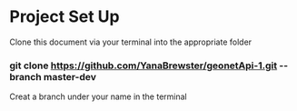 # Project Set Up

Clone this document via your terminal into the appropriate folder

### git clone https://github.com/YanaBrewster/geonetApi-1.git --branch master-dev

Creat a branch under your name in the terminal
